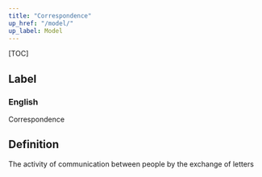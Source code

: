 ```yaml
---
title: "Correspondence"
up_href: "/model/"
up_label: Model
---
```


[TOC]

## Label

### English
Correspondence


## Definition
The activity of communication between people by the exchange of letters 


    
